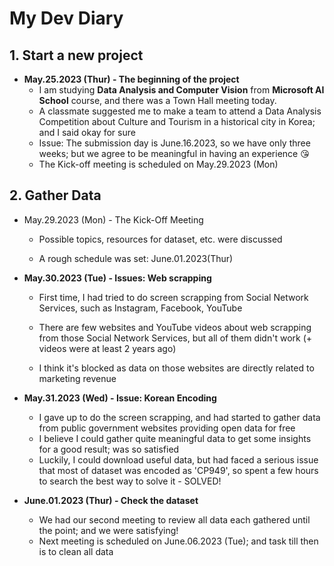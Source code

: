 # My Dev Diary



## 1. Start a new project

- **May.25.2023 (Thur) - The beginning of the project**
  - I am studying **Data Analysis and Computer Vision** from **Microsoft AI School** course, and there was a Town Hall meeting today.
  - A classmate suggested me to make a team to attend a Data Analysis Competition about Culture and Tourism in a historical city in Korea; and I said okay for sure
  - Issue: The submission day is June.16.2023, so we have only three weeks; but we agree to be meaningful in having an experience 😘
  - The Kick-off meeting is scheduled on May.29.2023 (Mon)



## 2. Gather Data

- May.29.2023 (Mon) - The Kick-Off Meeting

  - Possible topics, resources for dataset, etc. were discussed

  - A rough schedule was set: June.01.2023(Thur)

    

- **May.30.2023 (Tue) - Issues: Web scrapping**

  - First time, I had tried to do screen scrapping from Social Network Services, such as Instagram, Facebook, YouTube

  - There are few websites and YouTube videos about web scrapping from those Social Network Services, but all of them didn't work (+ videos were at least 2 years ago)

  - I think it's blocked as data on those websites are directly related to marketing revenue

    

- **May.31.2023 (Wed) - Issue: Korean Encoding**

  - I gave up to do the screen scrapping, and had started to gather data from public government websites providing open data for free
  - I believe I could gather quite meaningful data to get some insights for a good result; was so satisfied
  - Luckily, I could download useful data, but had faced a serious issue that most of dataset was encoded as 'CP949', so spent a few hours to search the best way to solve it - SOLVED!

  

- **June.01.2023 (Thur) - Check the dataset**

  - We had our second meeting to review all data each gathered until the point; and we were satisfying!
  - Next meeting is scheduled on June.06.2023 (Tue); and task till then is to clean all data



